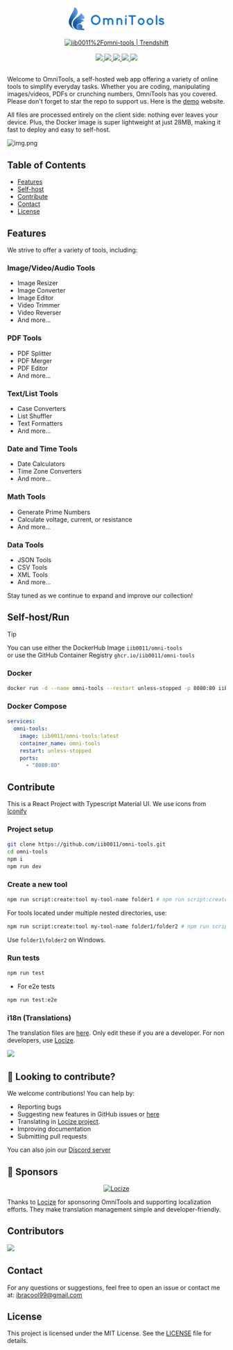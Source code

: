 <div align="center">
        <img src="src/assets/logo.png" width="220" />
        <br /><br />
<a href="https://trendshift.io/repositories/13055" target="_blank"><img src="https://trendshift.io/api/badge/repositories/13055" alt="iib0011%2Fomni-tools | Trendshift" style="width: 200px;" width="200"/></a>
   <br /><br />
<a href="https://github.com/iib0011/omni-tools/releases">
          <img src="https://img.shields.io/badge/version-0.6.0-blue?style=for-the-badge" />
        </a>
        <a href="https://hub.docker.com/r/iib0011/omni-tools">
          <img src="https://img.shields.io/docker/pulls/iib0011/omni-tools?style=for-the-badge&logo=docker" />
        </a>
        <a href="https://github.com/iib0011">
          <img src="https://img.shields.io/github/stars/iib0011/omni-tools?style=for-the-badge&logo=github" />
        </a>
        <a href="https://github.com/iib0011/omni-tools/blob/main/LICENSE">
          <img src="https://img.shields.io/github/license/iib0011/omni-tools?style=for-the-badge" />
        </a>
        <a href="https://discord.gg/SDbbn3hT4b">
          <img src="https://img.shields.io/discord/1342971141823664179?label=Discord&style=for-the-badge" />
        </a>
        <br /><br />
</div>

Welcome to OmniTools, a self-hosted web app offering a variety of online tools to simplify everyday tasks.
Whether you are coding, manipulating images/videos, PDFs or crunching numbers, OmniTools has you covered. Please don't
forget to
star the repo to support us.
Here is the [demo](https://omnitools.app) website.

All files are processed entirely on the client side: nothing ever leaves your device.
Plus, the Docker image is super lightweight at just 28MB, making it fast to deploy and easy to self-host.

![img.png](docs-images/img.png)

## Table of Contents

- [Features](#features)
- [Self-host](#self-hostrun)
- [Contribute](#contribute)
- [Contact](#contact)
- [License](#license)

## Features

We strive to offer a variety of tools, including:

### **Image/Video/Audio Tools**

- Image Resizer
- Image Converter
- Image Editor
- Video Trimmer
- Video Reverser
- And more...

### **PDF Tools**

- PDF Splitter
- PDF Merger
- PDF Editor
- And more...

### **Text/List Tools**

- Case Converters
- List Shuffler
- Text Formatters
- And more...

### **Date and Time Tools**

- Date Calculators
- Time Zone Converters
- And more...

### **Math Tools**

- Generate Prime Numbers
- Calculate voltage, current, or resistance
- And more...

### **Data Tools**

- JSON Tools
- CSV Tools
- XML Tools
- And more...

Stay tuned as we continue to expand and improve our collection!

## Self-host/Run

> [!TIP]
> You can use either the DockerHub Image `iib0011/omni-tools` <br />
> or use the GitHub Container Registry `ghcr.io/iib0011/omni-tools`

### Docker

```bash
docker run -d --name omni-tools --restart unless-stopped -p 8080:80 iib0011/omni-tools:latest
```

### Docker Compose

```yaml
services:
  omni-tools:
    image: iib0011/omni-tools:latest
    container_name: omni-tools
    restart: unless-stopped
    ports:
      - "8080:80"

```

## Contribute

This is a React Project with Typescript Material UI. We use icons from [Iconify](https://icon-sets.iconify.design)

### Project setup

```bash
git clone https://github.com/iib0011/omni-tools.git
cd omni-tools
npm i
npm run dev
```

### Create a new tool

```bash
npm run script:create:tool my-tool-name folder1 # npm run script:create:tool split pdf
```

For tools located under multiple nested directories, use:

```bash
npm run script:create:tool my-tool-name folder1/folder2 # npm run script:create:tool compress image/png
```

Use `folder1\folder2` on Windows.

### Run tests

```bash
npm run test
```

- For e2e tests

```bash
npm run test:e2e
```

### i18n (Translations)
The translation files are [here](public/locales). Only edit these if you are a developer. For non developers, use [Locize](https://www.locize.app/register?invitation=YOIH0Dyz3KHh3uQFCGYe9v1QOUoq8W5ySgmlwjX9cSypeJmt8F40brDtVbXb71fK).

<img src="https://api.star-history.com/svg?repos=iib0011/omni-tools&type=Date"/>

## 🤝 Looking to contribute?

We welcome contributions! You can help by:

- Reporting bugs
- Suggesting new features in GitHub issues or [here](https://tally.so/r/nrkkx2)
- Translating in [Locize project](https://www.locize.app/register?invitation=YOIH0Dyz3KHh3uQFCGYe9v1QOUoq8W5ySgmlwjX9cSypeJmt8F40brDtVbXb71fK).
- Improving documentation
- Submitting pull requests


You can also join our [Discord server](https://discord.gg/SDbbn3hT4b)
## 🧡 Sponsors
<div align="center">
  <a href="https://www.locize.com/" target="_blank">
    <img src="docs-images/locizeSponsor.svg" alt="Locize" width="200"/>
  </a>
</div>

Thanks to [Locize](https://www.locize.com) for sponsoring OmniTools and supporting localization efforts.
They make translation management simple and developer-friendly.

## Contributors

<a href="https://github.com/iib0011/omni-tools/graphs/contributors">
  <img src="https://contrib.rocks/image?repo=iib0011/omni-tools" />
</a>

## Contact

For any questions or suggestions, feel free to open an issue or contact me at:
[ibracool99@gmail.com](mailto:ibracool99@gmail.com)

## License

This project is licensed under the MIT License. See the [LICENSE](LICENSE) file for details.
